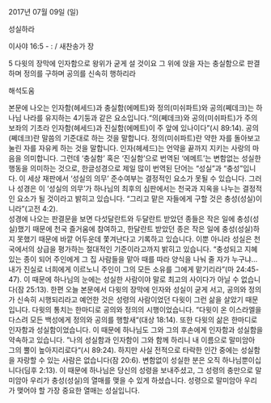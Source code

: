 2017년 07월 09일 (일)

성실하라



이사야 16:5 - : / 새찬송가  장


5 다윗의 장막에 인자함으로 왕위가 굳게 설 것이요 그 위에 앉을 자는 충실함으로 판결하며 정의를 구하며 공의를 신속히 행하리라

해석도움





본문에 나오는 인자함(헤세드)과 충실함(에메트)와 정의(미쉬파트)와 공의(쩨데크)는 하나님 나라를 유지하는 4기둥과 같은 요소입니다.“의(쩨데크)와 공의(미쉬파트)가 주의 보좌의 기초라 인자함(헤세드)과 진실함(에메트)이 주 앞에 있나이다”(시 89:14). 공의(쩨데크)란 말씀의 기준대로 하는 것을 말합니다. 정의(미쉬파트)란 약한 자를 돌아보고 눌린 자를 자유케 하는 것을 말합니다. 인자(헤세드)는 언약을 끝까지 지키는 사랑의 마음을 의미합니다. 그런데 ‘충실함’ 혹은 ‘진실함’으로 번역된 ‘에메트’는 변함없는 성실한 행동을 의미하는 것으로, 한글성경으로 제일 많이 번역된 단어는 “성실”과 “충성”입니다. 
이 세상 재판에서 ‘성실의 의무’ 준수여부는 결정적인 요소가 못될 수 있습니다. 그러나 성경은 이 ‘성실의 의무’가 하나님의 최후의 심판에서는 천국과 지옥을 나누는 결정적인 요소가 될 것이라고 밝히고 있습니다. “그리고 맡은 자들에게 구할 것은 충성(성실)이니라”(고전 4:2).  
성경에 나오는 판결문을 보면 다섯달란트와 두달란트 받았던 종들은 작은 일에 충성(성실)했기 때문에 천국 즐거움에 참여하고, 한달란트 받았던 종은 작은 일에 충성(성실)하지 못했기 때문에 바깥 어두운데 쫓겨난다고 기록하고 있습니다. 이뿐 아니라 성실은 천국에서의 상급을 평가하는 절대적인 기준이라고까지 밝히고 있습니다. “충성되고 지혜 있는 종이 되어 주인에게 그 집 사람들을 맡아 때를 따라 양식을 나눠 줄 자가 누구냐...내가 진실로 너희에게 이르노니 주인이 그의 모든 소유를 그에게 맡기리라”(마 24:45-47). 이 때문에 하나님의 눈에는 성실한 사람이야 말로 최고의 사이다가 아닐 수 없습니다(잠 25:13). 
한편 오늘 본문에서 다윗의 장막에 인자와 성실이 굳게 서고, 공의와 정의가 신속히 시행되리라고 예언한 것은 성령의 사람이었던 다윗이 그런 삶을 살았기 때문입니다. 다윗의 통치는 한마디로 공의와 정의의 시행이었습니다. “다윗이 온 이스라엘을 다스려 모든 백성에게 정의와 공의를 행할새“(대상 18:14). 또한 다윗의 삶은 한마디로 인자함과 성실함이었습니다. 이 때문에 하나님도 그와 그의 후손에게 인자함과 성실함을 약속하고 있습니다. ”나의 성실함과 인자함이 그와 함께 하리니 내 이름으로 말미암아 그의 뿔이 높아지리로다“(시 89:24). 하지만 사실 전적으로 타락한 인간 중에는 성실함을 자랑할 수 있는 사람은 없습니다(잠 20:6). 변함없이 성실한 분은 오직 하나님뿐이십니다(딤후 2:13). 이 때문에 하나님은 당신의 성령을 보내주셨고, 그 성령의 충만으로 말미암아 우리가 충성(성실)의 열매를 맺을 수 있게 하셨습니다. 성령으로 말미암아 우리가 맺어야 할 가장 중요한 열매는 성실입니다.